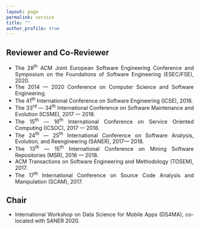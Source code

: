 ```yaml
---
layout: page
permalink: service
title: ""
author_profile: true
---
```



<h2>Reviewer and Co-Reviewer</h2>
<ul style="text-align:justify">
    <li>The 28<sup>th</sup> ACM Joint European Software Engineering Conference and Symposium on the Foundations of Software Engineering (ESEC/FSE), 2020.</li>
    <li>The 2014 &mdash; 2020 Conference on Computer Science and Software Engineering.</li>
    <li>The 41<sup>th</sup> International Conference on Software Engineering (ICSE), 2018.</li>
    <li>The 33<sup>rd</sup> &mdash; 34<sup>th</sup> International Conference on Software Maintenance and Evolution (ICSME), 2017 &mdash; 2018.</li>
    <li>The 15<sup>th</sup> &mdash; 16<sup>th</sup> International Conference on Service Oriented Computing (ICSOC), 2017 &mdash; 2018.</li>
    <li>The  24<sup>th</sup> &mdash; 25<sup>th</sup> International Conference on Software Analysis, Evolution, and Reengineering (SANER), 2017&mdash; 2018.</li>
    <li>The 13<sup>th</sup> &mdash; 15<sup>th</sup> International Conference on Mining Software Repositories (MSR), 2016 &mdash; 2018.</li>
    <li>ACM Transactions on Software Engineering and Methodology (TOSEM), 2017.</li>
    <li>The 17<sup>th</sup> International Conference on Source Code Analysis and Manipulation (SCAM), 2017.</li>			
    
</ul>
<h2>Chair</h2>
<ul style="text-align:justify">
<li>International Workshop on Data Science for Mobile Apps (DS4MA), co-located with SANER 2020.</li>
</ul>

<!-- Global site tag (gtag.js) - Google Analytics -->
<script async src="https://www.googletagmanager.com/gtag/js?id=UA-174161302-1"></script>
<script>
  window.dataLayer = window.dataLayer || [];
  function gtag(){dataLayer.push(arguments);}
  gtag('js', new Date());

  gtag('config', 'UA-174161302-1');
</script>
		